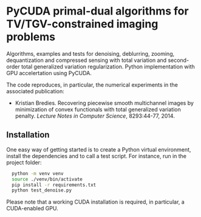 
# PyCUDA primal-dual algorithms for TV/TGV-constrained imaging problems

Algorithms, examples and tests for denoising, deblurring, zooming, dequantization and compressed sensing with total variation and second-order total generalized variation regularization. Python implementation with GPU accelertation using PyCUDA.

The code reproduces, in particular, the numerical experiments in the associated publication:

- Kristian Bredies. Recovering piecewise smooth multichannel images by minimization of convex functionals with total generalized variation penalty. *Lecture Notes in Computer Science*, 8293:44-77, 2014.
 





## Installation

One easy way of getting started is to create a Python virtual environment, install the dependencies and to call a test script. For instance, run in the project folder:

```bash
  python -m venv venv
  source ./venv/bin/activate
  pip install -r requirements.txt
  python test_denoise.py
```
Please note that a working CUDA installation is required, in particular, a CUDA-enabled GPU.